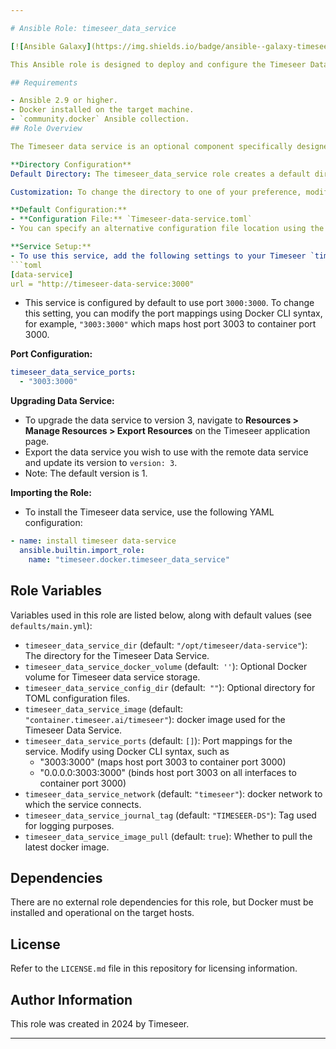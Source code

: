 ```yaml
---

# Ansible Role: timeseer_data_service

[![Ansible Galaxy](https://img.shields.io/badge/ansible--galaxy-timeseer_data_service-yellow.svg)](https://galaxy.ansible.com/ui/namespaces/timeseer/)

This Ansible role is designed to deploy and configure the Timeseer Data Service in a Docker environment. It handles tasks such as setting up the necessary storage directories, configuring Docker volumes, managing Docker containers for the Timeseer Data Service, and optionally configuring the service via TOML files.

## Requirements

- Ansible 2.9 or higher.
- Docker installed on the target machine.
- `community.docker` Ansible collection.
## Role Overview

The Timeseer data service is an optional component specifically designed to enhance performance for data services in fleet scenarios. This service operates independently and has its own dedicated configuration file.

**Directory Configuration**
Default Directory: The timeseer_data_service role creates a default directory at `/opt/timeseer/data-service`.

Customization: To change the directory to one of your preference, modify the `timeseer_data_service_dir` variable in your Ansible playbook.

**Default Configuration:**
- **Configuration File:** `Timeseer-data-service.toml`
- You can specify an alternative configuration file location using the `timeseer_data_service_config_dir` variable.

**Service Setup:**
- To use this service, add the following settings to your Timeseer `timeseer_config_dir` as a  TOML file:
```toml
[data-service]
url = "http://timeseer-data-service:3000"
```
- This service is configured by default to use port `3000:3000`. To change this setting, you can modify the port mappings using Docker CLI syntax, for example, `"3003:3000"` which maps host port 3003 to container port 3000.

**Port Configuration:**
```yaml
timeseer_data_service_ports:
  - "3003:3000"
```

**Upgrading Data Service:**
- To upgrade the data service to version 3, navigate to **Resources > Manage Resources > Export Resources** on the Timeseer application page.
- Export the data service you wish to use with the remote data service and update its version to `version: 3`.
- Note: The default version is 1.

**Importing the Role:**
- To install the Timeseer data service, use the following YAML configuration:
```yaml
- name: install timeseer data-service
  ansible.builtin.import_role:
    name: "timeseer.docker.timeseer_data_service"
```
## Role Variables

Variables used in this role are listed below, along with default values (see `defaults/main.yml`):

- `timeseer_data_service_dir` (default: `"/opt/timeseer/data-service"`): The directory for the Timeseer Data Service.
- `timeseer_data_service_docker_volume` (default:` ''`): Optional Docker volume for Timeseer data service storage.
- `timeseer_data_service_config_dir` (default:` ""`): Optional directory for TOML configuration files.
- `timeseer_data_service_image` (default: `"container.timeseer.ai/timeseer"`): docker image used for the Timeseer Data Service.
- `timeseer_data_service_ports` (default: `[]`): Port mappings for the service. Modify using Docker CLI syntax, such as
     - "3003:3000" (maps host port 3003 to container port 3000)
     - "0.0.0.0:3003:3000" (binds host port 3003 on all interfaces to container port 3000)
- `timeseer_data_service_network` (default: `"timeseer"`): docker network to which the service connects.
- `timeseer_data_service_journal_tag` (default: `"TIMESEER-DS"`): Tag used for logging purposes.
- `timeseer_data_service_image_pull` (default: `true`): Whether to pull the latest docker image.

## Dependencies

There are no external role dependencies for this role, but Docker must be installed and operational on the target hosts.

## License

Refer to the `LICENSE.md` file in this repository for licensing information.

## Author Information

This role was created in 2024 by Timeseer.

---
```

